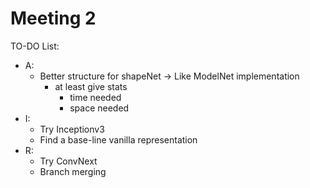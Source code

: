 # Meeting 2

TO-DO List:

- A:
  - Better structure for shapeNet -> Like ModelNet implementation
    - at least give stats
      - time needed
      - space needed
- I:
  - Try Inceptionv3
  - Find a base-line vanilla representation
- R:
  - Try ConvNext
  - Branch merging
